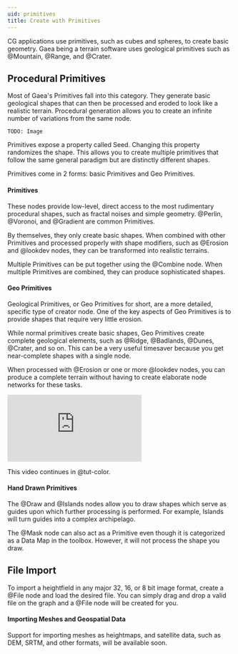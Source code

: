 ```yaml
---
uid: primitives
title: Create with Primitives
---
```


CG applications use primitives, such as cubes and spheres, to create basic geometry. Gaea being a terrain software uses geological primitives such as @Mountain, @Range, and @Crater.

## Procedural Primitives

Most of Gaea's Primitives fall into this category. They generate basic geological shapes that can then be processed and eroded to look like a realistic terrain. Procedural generation allows you to create an infinite number of variations from the same node.

`TODO: Image`

Primitives expose a property called Seed. Changing this property randomizes the shape. This allows you to create multiple primitives that follow the same general paradigm but are distinctly different shapes.

Primitives come in 2 forms: basic Primitives and Geo Primitives.

#### Primitives
These nodes provide low-level, direct access to the most rudimentary procedural shapes, such as fractal noises and simple geometry. @Perlin, @Voronoi, and @Gradient are common Primitives.

By themselves, they only create basic shapes. When combined with other Primitives and processed properly with shape modifiers, such as @Erosion and @lookdev nodes, they can be transformed into realistic terrains.
 
Multiple Primitives can be put together using the @Combine node. When multiple Primitives are combined, they can produce sophisticated shapes.

#### Geo Primitives
Geological Primitives, or Geo Primitives for short, are a more detailed, specific type of creator node. One of the key aspects of Geo Primitives is to provide shapes that require very little erosion.

While normal primitives create basic shapes, Geo Primitives create complete geological elements, such as @Ridge, @Badlands, @Dunes, @Crater, and so on. This can be a very useful timesaver because you get near-complete shapes with a single node.

When processed with @Erosion or one or more @lookdev nodes, you can produce a complete terrain without having to create elaborate node networks for these tasks.

<div class="embed-responsive embed-responsive-16by9">
<iframe class="embed-responsive-item" src="https://www.youtube-nocookie.com/embed/1A1xXfTlKqM" frameborder="0" allow="accelerometer; autoplay; encrypted-media; gyroscope; picture-in-picture" allowfullscreen></iframe>
</div>

This video continues in @tut-color.


#### Hand Drawn Primitives

The @Draw and @Islands nodes allow you to draw shapes which serve as guides upon which further processing is performed. For example, Islands will turn guides into a complex archipelago.

The @Mask node can also act as a Primitive even though it is categorized as a Data Map in the toolbox. However, it will not process the shape you draw.

## File Import

To import a heightfield in any major 32, 16, or 8 bit image format, create a @File node and load the desired file. You can simply drag and drop a valid file on the graph and a @File node will be created for you.

#### Importing Meshes and Geospatial Data

Support for importing meshes as heightmaps, and satellite data, such as DEM, SRTM, and other formats, will be available soon.
